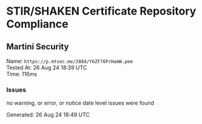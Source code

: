 # STIR/SHAKEN Certificate Repository Compliance

## Martini Security

Name: `https://p.mtsec.me/2884/Y6ZF76PrHamW.pem`\
Tested At: 26 Aug 24 18:39 UTC\
Time: 116ms

### Issues

no warning, or error, or notice date level issues were found

Generated: 26 Aug 24 18:49 UTC
